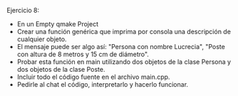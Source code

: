 Ejercicio 8:
* En un Empty qmake Project
* Crear una función genérica que imprima por consola una descripción de cualquier objeto.
* El mensaje puede ser algo así: "Persona con nombre Lucrecia", "Poste con altura de 8 metros y 15 cm de diámetro".
* Probar esta función en main utilizando dos objetos de la clase Persona y dos objetos de la clase Poste.
* Incluir todo el código fuente en el archivo main.cpp.
* Pedirle al chat el código, interpretarlo y hacerlo funcionar.
